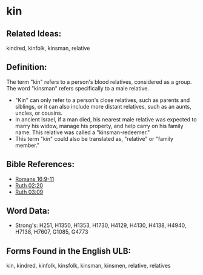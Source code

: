 # kin

## Related Ideas:

kindred, kinfolk, kinsman, relative


## Definition:

The term "kin" refers to a person's blood relatives, considered as a group. The word "kinsman" refers specifically to a male relative.

* "Kin" can only refer to a person's close relatives, such as parents and siblings, or it can also include more distant relatives, such as an aunts, uncles, or cousins.
* In ancient Israel, if a man died, his nearest male relative was expected to marry his widow, manage his property, and help carry on his family name. This relative was called a "kinsman-redeemer."
* This term "kin" could also be translated as, "relative" or "family member."

## Bible References:

* [Romans 16:9-11](rc://en/tn/help/rom/16/09)
* [Ruth 02:20](rc://en/tn/help/rut/02/20)
* [Ruth 03:09](rc://en/tn/help/rut/03/09)

## Word Data:

* Strong's: H251, H1350, H1353, H1730, H4129, H4130, H4138, H4940, H7138, H7607, G1085, G4773

## Forms Found in the English ULB:

kin, kindred, kinfolk, kinsfolk, kinsman, kinsmen, relative, relatives


